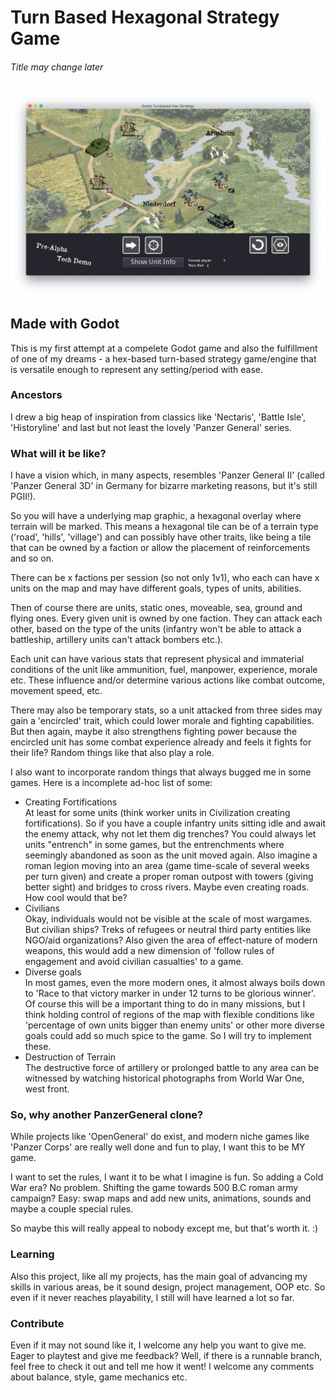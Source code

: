 # Turn Based Hexagonal Strategy Game
###### Title may change later

![Screenshot showing very early stage of the game, yet already somewhat playable](https://github.com/Strongground/godot-turnbased-hex-strategy/blob/master/screen.jpg)

## Made with Godot
This is my first attempt at a compelete Godot game and also the fulfillment of one of my dreams - a hex-based turn-based strategy game/engine that is versatile enough to represent any setting/period with ease.

### Ancestors
I drew a big heap of inspiration from classics like 'Nectaris', 'Battle Isle', 'Historyline' and last but not least the lovely 'Panzer General' series.

### What will it be like?
I have a vision which, in many aspects, resembles 'Panzer General II' (called 'Panzer General 3D' in Germany for bizarre marketing reasons, but it's still PGII!). 

So you will have a underlying map graphic, a hexagonal overlay where terrain will be marked. This means a hexagonal tile can be of a terrain type ('road', 'hills', 'village') and can possibly have other traits, like being a tile that can be owned by a faction or allow the placement of reinforcements and so on.

There can be x factions per session (so not only 1v1), who each can have x units on the map and may have different goals, types of units, abilities. 

Then of course there are units, static ones, moveable, sea, ground and flying ones. Every given unit is owned by one faction. They can attack each other, based on the type of the units (infantry won't be able to attack a battleship, artillery units can't attack bombers etc.). 

Each unit can have various stats that represent physical and immaterial conditions of the unit like ammunition, fuel, manpower, experience, morale etc. These influence and/or determine various actions like combat outcome, movement speed, etc.

There may also be temporary stats, so a unit attacked from three sides may gain a 'encircled' trait, which could lower morale and fighting capabilities. But then again, maybe it also strengthens fighting power because the encircled unit has some combat experience already and feels it fights for their life? Random things like that also play a role.

I also want to incorporate random things that always bugged me in some games. Here is a incomplete ad-hoc list of some:
- Creating Fortifications  
At least for some units (think worker units in Civilization creating fortifications). So if you have a couple infantry units sitting idle and await the enemy attack, why not let them dig trenches? You could always let units "entrench" in some games, but the entrenchments where seemingly abandoned as soon as the unit moved again. Also imagine a roman legion moving into an area (game time-scale of several weeks per turn given) and create a proper roman outpost with towers (giving better sight) and bridges to cross rivers. Maybe even creating roads. How cool would that be?
- Civilians  
Okay, individuals would not be visible at the scale of most wargames. But civilian ships? Treks of refugees or neutral third party entities like NGO/aid organizations? Also given the area of effect-nature of modern weapons, this would add a new dimension of 'follow rules of engagement and avoid civilian casualties' to a game.
- Diverse goals  
In most games, even the more modern ones, it almost always boils down to 'Race to that victory marker in under 12 turns to be glorious winner'. Of course this will be a important thing to do in many missions, but I think holding control of regions of the map with flexible conditions like 'percentage of own units bigger than enemy units' or other more diverse goals could add so much spice to the game. So I will try to implement these.
- Destruction of Terrain  
The destructive force of artillery or prolonged battle to any area can be witnessed by watching historical photographs from World War One, west front.

### So, why another PanzerGeneral clone?
While projects like 'OpenGeneral' do exist, and modern niche games like 'Panzer Corps' are really well done and fun to play, I want this to be MY game.

I want to set the rules, I want it to be what I imagine is fun. So adding a Cold War era? No problem. Shifting the game towards 500 B.C roman army campaign? Easy: swap maps and add new units, animations, sounds and maybe a couple special rules.

So maybe this will really appeal to nobody except me, but that's worth it. :)

### Learning
Also this project, like all my projects, has the main goal of advancing my skills in various areas, be it sound design, project management, OOP etc. So even if it never reaches playability, I still will have learned a lot so far.

### Contribute
Even if it may not sound like it, I welcome any help you want to give me. Eager to playtest and give me feedback? Well, if there is a runnable branch, feel free to check it out and tell me how it went!
I welcome any comments about balance, style, game mechanics etc.
